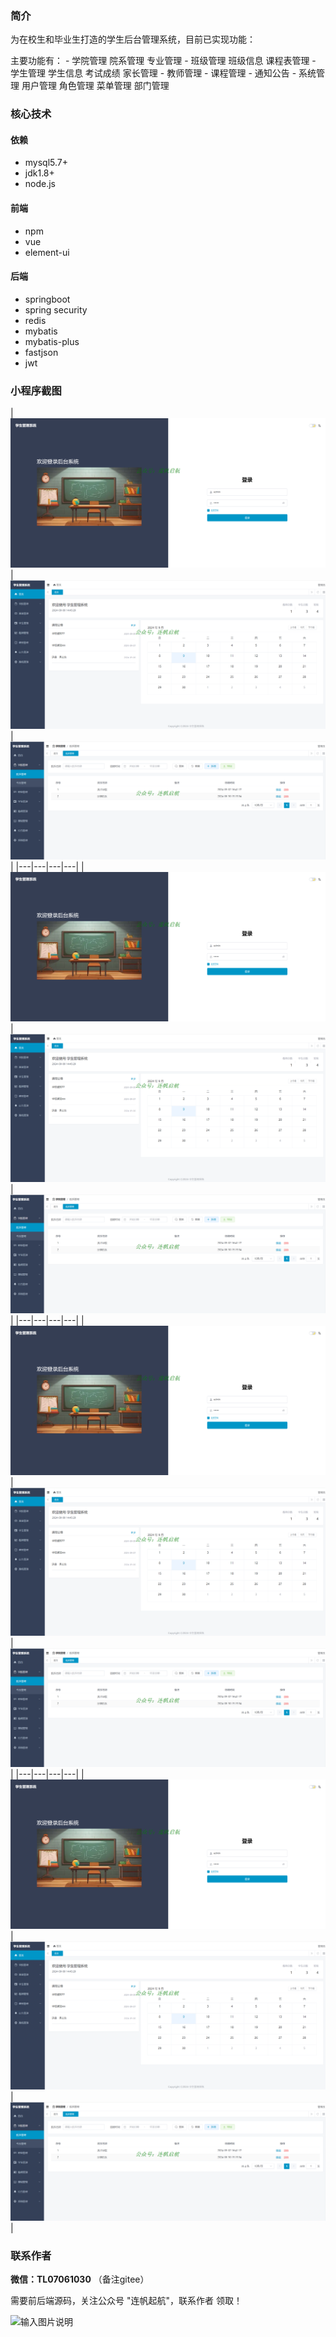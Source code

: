 ### 简介
为在校生和毕业生打造的学生后台管理系统，目前已实现功能：

主要功能有：
    - 学院管理
        院系管理
        专业管理
    - 班级管理
        班级信息
        课程表管理
    - 学生管理
        学生信息
        考试成绩
        家长管理
    - 教师管理
    - 课程管理
    - 通知公告
    - 系统管理
        用户管理
        角色管理
        菜单管理
        部门管理

### 核心技术
#### 依赖
- mysql5.7+
- jdk1.8+
- node.js
#### 前端
- npm
- vue
- element-ui
#### 后端
- springboot
- spring security
- redis
- mybatis
- mybatis-plus
- fastjson
- jwt

### 小程序截图
|![输入图片说明](imgs/1.png)|![输入图片说明](imgs/123.png)|![输入图片说明](imgs/123ss.png)|
|---|---|---|---|
|![输入图片说明](imgs/1.png)|![输入图片说明](imgs/123.png)|![输入图片说明](imgs/123ss.png)|
|---|---|---|---|
|![输入图片说明](imgs/1.png)|![输入图片说明](imgs/123.png)|![输入图片说明](imgs/123ss.png)|
|---|---|---|---|
|![输入图片说明](imgs/1.png)|![输入图片说明](imgs/123.png)|![输入图片说明](imgs/123ss.png)|

### 联系作者
 **微信：TL07061030** （备注gitee）

需要前后端源码，关注公众号 "连帆起航"，联系作者 领取！

![输入图片说明](imgs/gzh.png)
